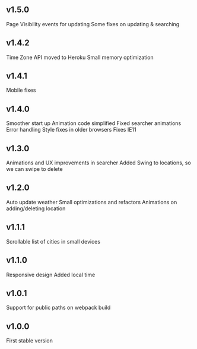 ## v1.5.0
Page Visibility events for updating
Some fixes on updating & searching

## v1.4.2
Time Zone API moved to Heroku
Small memory optimization

## v1.4.1
Mobile fixes

## v1.4.0
Smoother start up
Animation code simplified
Fixed searcher animations
Error handling
Style fixes in older browsers
Fixes IE11

## v1.3.0
Animations and UX improvements in searcher
Added Swing to locations, so we can swipe to delete

## v1.2.0
Auto update weather
Small optimizations and refactors
Animations on adding/deleting location

## v1.1.1
Scrollable list of cities in small devices

## v1.1.0
Responsive design
Added local time

## v1.0.1
Support for public paths on webpack build

## v1.0.0
First stable version
